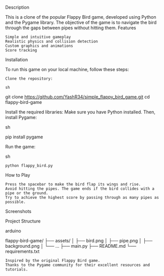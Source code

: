 Description

This is a clone of the popular Flappy Bird game, developed using Python and the Pygame library. The objective of the game is to navigate the bird through the gaps between pipes without hitting them.
Features

    Simple and intuitive gameplay
    Realistic physics and collision detection
    Custom graphics and animations
    Score tracking

Installation

To run this game on your local machine, follow these steps:

    Clone the repository:

    sh

git clone https://github.com/YashR34/simple_flappy_bird_game.git
cd flappy-bird-game

Install the required libraries:
Make sure you have Python installed. Then, install Pygame:

sh

pip install pygame

Run the game:

sh

    python flappy_bird.py

How to Play

    Press the spacebar to make the bird flap its wings and rise.
    Avoid hitting the pipes. The game ends if the bird collides with a pipe or the ground.
    Try to achieve the highest score by passing through as many pipes as possible.

Screenshots

Project Structure

arduino

flappy-bird-game/
├── assets/
│   ├── bird.png
│   ├── pipe.png
│   ├── background.png
│   └── ...
├── main.py
├── README.md
└── requirements.txt


    Inspired by the original Flappy Bird game.
    Thanks to the Pygame community for their excellent resources and tutorials.
